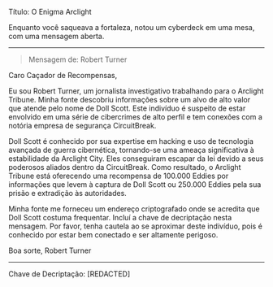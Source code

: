 Título: O Enigma Arclight

Enquanto você saqueava a fortaleza, notou um cyberdeck em uma mesa, com uma mensagem aberta.

---

> Mensagem de: Robert Turner

Caro Caçador de Recompensas,

Eu sou Robert Turner, um jornalista investigativo trabalhando para o Arclight Tribune. Minha fonte descobriu informações sobre um alvo de alto valor que atende pelo nome de Doll Scott. Este indivíduo é suspeito de estar envolvido em uma série de cibercrimes de alto perfil e tem conexões com a notória empresa de segurança CircuitBreak.

Doll Scott é conhecido por sua expertise em hacking e uso de tecnologia avançada de guerra cibernética, tornando-se uma ameaça significativa à estabilidade da Arclight City. Eles conseguiram escapar da lei devido a seus poderosos aliados dentro da CircuitBreak. Como resultado, o Arclight Tribune está oferecendo uma recompensa de 100.000 Eddies por informações que levem à captura de Doll Scott ou 250.000 Eddies pela sua prisão e extradição às autoridades.

Minha fonte me forneceu um endereço criptografado onde se acredita que Doll Scott costuma frequentar. Incluí a chave de decriptação nesta mensagem. Por favor, tenha cautela ao se aproximar deste indivíduo, pois é conhecido por estar bem conectado e ser altamente perigoso.

Boa sorte,
Robert Turner

---

Chave de Decriptação: [REDACTED]
